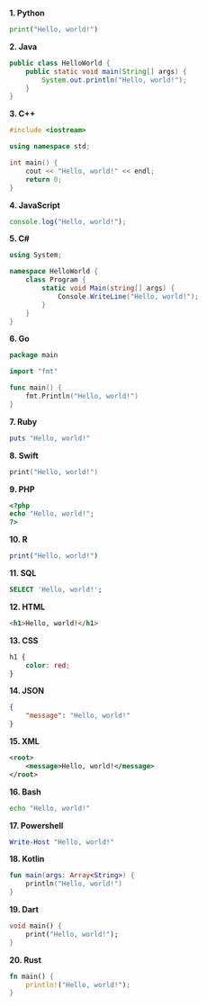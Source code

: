 **1. Python**
```python
print("Hello, world!")
```

**2. Java**
```java
public class HelloWorld {
    public static void main(String[] args) {
        System.out.println("Hello, world!");
    }
}
```

**3. C++**
```cpp
#include <iostream>

using namespace std;

int main() {
    cout << "Hello, world!" << endl;
    return 0;
}
```

**4. JavaScript**
```javascript
console.log("Hello, world!");
```

**5. C#**
```csharp
using System;

namespace HelloWorld {
    class Program {
        static void Main(string[] args) {
            Console.WriteLine("Hello, world!");
        }
    }
}
```

**6. Go**
```go
package main

import "fmt"

func main() {
    fmt.Println("Hello, world!")
}
```

**7. Ruby**
```ruby
puts "Hello, world!"
```

**8. Swift**
```swift
print("Hello, world!")
```

**9. PHP**
```php
<?php
echo "Hello, world!";
?>
```

**10. R**
```r
print("Hello, world!")
```

**11. SQL**
```sql
SELECT 'Hello, world!';
```

**12. HTML**
```html
<h1>Hello, world!</h1>
```

**13. CSS**
```css
h1 {
    color: red;
}
```

**14. JSON**
```json
{
    "message": "Hello, world!"
}
```

**15. XML**
```xml
<root>
    <message>Hello, world!</message>
</root>
```

**16. Bash**
```bash
echo "Hello, world!"
```

**17. Powershell**
```powershell
Write-Host "Hello, world!"
```

**18. Kotlin**
```kotlin
fun main(args: Array<String>) {
    println("Hello, world!")
}
```

**19. Dart**
```dart
void main() {
    print("Hello, world!");
}
```

**20. Rust**
```rust
fn main() {
    println!("Hello, world!");
}
```
